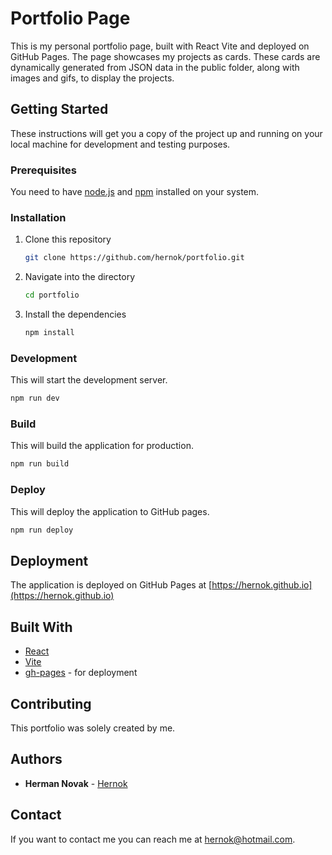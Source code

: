 # Portfolio Page

This is my personal portfolio page, built with React Vite and deployed on GitHub Pages. The page showcases my projects as cards. These cards are dynamically generated from JSON data in the public folder, along with images and gifs, to display the projects.

## Getting Started

These instructions will get you a copy of the project up and running on your local machine for development and testing purposes.

### Prerequisites

You need to have [node.js](https://nodejs.org/) and [npm](https://www.npmjs.com/) installed on your system.

### Installation

1. Clone this repository

   ```sh
   git clone https://github.com/hernok/portfolio.git
   ```

2. Navigate into the directory

   ```sh
   cd portfolio
   ```

3. Install the dependencies
   ```sh
   npm install
   ```

### Development

This will start the development server.

```sh
npm run dev
```

### Build

This will build the application for production.

```sh
npm run build
```

### Deploy

This will deploy the application to GitHub pages.

```sh
npm run deploy
```

## Deployment

The application is deployed on GitHub Pages at [https://hernok.github.io](https://hernok.github.io)

## Built With

- [React](https://reactjs.org/)
- [Vite](https://vitejs.dev/)
- [gh-pages](https://www.npmjs.com/package/gh-pages) - for deployment

## Contributing

This portfolio was solely created by me.

## Authors

- **Herman Novak** - [Hernok](https://github.com/hernok)

## Contact

If you want to contact me you can reach me at <hernok@hotmail.com>.
